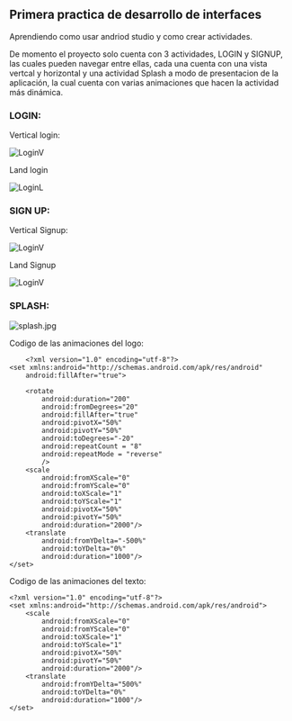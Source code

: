 ## Primera practica de desarrollo de interfaces

Aprendiendo como usar andriod studio y como crear actividades.

De momento el proyecto solo cuenta con 3 actividades, LOGIN y SIGNUP, las cuales pueden navegar entre ellas, cada una cuenta con una vista vertcal y horizontal y una actividad Splash a modo de presentacion de la aplicación, la cual cuenta con varias animaciones que hacen la actividad más dinámica.

### LOGIN:

Vertical login:

![LoginV](img/vartical_Login.png)

 Land login

![LoginL](img/Land_login.png)

### SIGN UP:

Vertical Signup:

![LoginV](img/vertical_signup.png)

Land Signup

![LoginV](img/Land_Signup.png)

### SPLASH:

![splash.jpg](img%2Fsplash.jpg)

Codigo de las animaciones del logo:

```
    <?xml version="1.0" encoding="utf-8"?>
<set xmlns:android="http://schemas.android.com/apk/res/android"
    android:fillAfter="true">

    <rotate
        android:duration="200"
        android:fromDegrees="20"
        android:fillAfter="true"
        android:pivotX="50%"
        android:pivotY="50%"
        android:toDegrees="-20"
        android:repeatCount = "8"
        android:repeatMode = "reverse"
        />
    <scale
        android:fromXScale="0"
        android:fromYScale="0"
        android:toXScale="1"
        android:toYScale="1"
        android:pivotX="50%"
        android:pivotY="50%"
        android:duration="2000"/>
    <translate
        android:fromYDelta="-500%"
        android:toYDelta="0%"
        android:duration="1000"/>
</set>
```

Codigo de las animaciones del texto:

```
<?xml version="1.0" encoding="utf-8"?>
<set xmlns:android="http://schemas.android.com/apk/res/android">
    <scale
        android:fromXScale="0"
        android:fromYScale="0"
        android:toXScale="1"
        android:toYScale="1"
        android:pivotX="50%"
        android:pivotY="50%"
        android:duration="2000"/>
    <translate
        android:fromYDelta="500%"
        android:toYDelta="0%"
        android:duration="1000"/>
</set>
```
